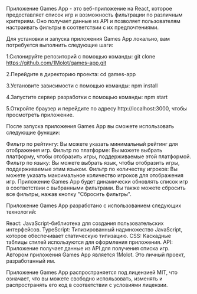 Приложение Games App - это веб-приложение на React, которое предоставляет список игр и возможность фильтрации по различным критериям. Оно получает данные из API и позволяет пользователям настраивать фильтры в соответствии с их предпочтениями.

Для установки и запуска приложения Games App локально, вам потребуется выполнить следующие шаги:

1.Склонируйте репозиторий с помощью команды:
git clone https://github.com/1Molot/games-app.git

2.Перейдите в директорию проекта:
cd games-app

3.Установите зависимости с помощью команды:
npm install

4.Запустите сервер разработки с помощью команды:
npm start

5.Откройте браузер и перейдите по адресу http://localhost:3000, чтобы просмотреть приложение.

После запуска приложения Games App вы сможете использовать следующие функции:

Фильтр по рейтингу: Вы можете указать минимальный рейтинг для отображения игр.
Фильтр по платформе: Вы можете выбрать платформу, чтобы отобразить игры, поддерживаемые этой платформой.
Фильтр по языку: Вы можете выбрать язык, чтобы отобразить игры, поддерживаемые этим языком.
Фильтр по количеству игроков: Вы можете указать максимальное количество игроков для отображения игр.
Приложение Games App будет динамически обновлять список игр в соответствии с выбранными фильтрами. Вы также можете сбросить все фильтры, нажав кнопку "Сбросить фильтры".

Приложение Games App разработано с использованием следующих технологий:

React: JavaScript-библиотека для создания пользовательских интерфейсов.
TypeScript: Типизированный надмножество JavaScript, которое обеспечивает статическую типизацию.
CSS: Каскадные таблицы стилей используются для оформления приложения.
API: Приложение получает данные из API для получения списка игр.
Автором приложения Games App является 1Molot. Это личный проект, разработанный им.

Приложение Games App распространяется под лицензией MIT, что означает, что вы можете свободно использовать, изменять и распространять его код в соответствии с условиями лицензии.
